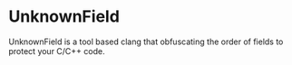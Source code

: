# UnknownField
UnknownField is a tool based clang that obfuscating the order of fields to protect your C/C++ code.
